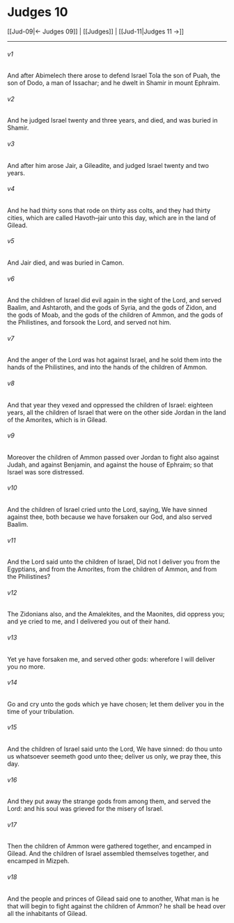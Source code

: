 # Judges 10

[[Jud-09|← Judges 09]] | [[Judges]] | [[Jud-11|Judges 11 →]]
***

###### v1
And after Abimelech there arose to defend Israel Tola the son of Puah, the son of Dodo, a man of Issachar; and he dwelt in Shamir in mount Ephraim.
###### v2
And he judged Israel twenty and three years, and died, and was buried in Shamir.
###### v3
And after him arose Jair, a Gileadite, and judged Israel twenty and two years.
###### v4
And he had thirty sons that rode on thirty ass colts, and they had thirty cities, which are called Havoth–jair unto this day, which are in the land of Gilead.
###### v5
And Jair died, and was buried in Camon.
###### v6
And the children of Israel did evil again in the sight of the Lord, and served Baalim, and Ashtaroth, and the gods of Syria, and the gods of Zidon, and the gods of Moab, and the gods of the children of Ammon, and the gods of the Philistines, and forsook the Lord, and served not him.
###### v7
And the anger of the Lord was hot against Israel, and he sold them into the hands of the Philistines, and into the hands of the children of Ammon.
###### v8
And that year they vexed and oppressed the children of Israel: eighteen years, all the children of Israel that were on the other side Jordan in the land of the Amorites, which is in Gilead.
###### v9
Moreover the children of Ammon passed over Jordan to fight also against Judah, and against Benjamin, and against the house of Ephraim; so that Israel was sore distressed.
###### v10
And the children of Israel cried unto the Lord, saying, We have sinned against thee, both because we have forsaken our God, and also served Baalim.
###### v11
And the Lord said unto the children of Israel, Did not I deliver you from the Egyptians, and from the Amorites, from the children of Ammon, and from the Philistines?
###### v12
The Zidonians also, and the Amalekites, and the Maonites, did oppress you; and ye cried to me, and I delivered you out of their hand.
###### v13
Yet ye have forsaken me, and served other gods: wherefore I will deliver you no more.
###### v14
Go and cry unto the gods which ye have chosen; let them deliver you in the time of your tribulation.
###### v15
And the children of Israel said unto the Lord, We have sinned: do thou unto us whatsoever seemeth good unto thee; deliver us only, we pray thee, this day.
###### v16
And they put away the strange gods from among them, and served the Lord: and his soul was grieved for the misery of Israel.
###### v17
Then the children of Ammon were gathered together, and encamped in Gilead. And the children of Israel assembled themselves together, and encamped in Mizpeh.
###### v18
And the people and princes of Gilead said one to another, What man is he that will begin to fight against the children of Ammon? he shall be head over all the inhabitants of Gilead. 
